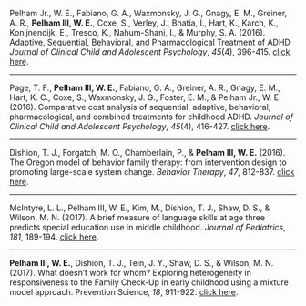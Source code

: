Pelham Jr., W. E., Fabiano, G. A., Waxmonsky, J. G., Gnagy, E. M., Greiner, A. R., **Pelham III, W. E.**, Coxe, S., Verley, J., Bhatia, I., Hart, K., Karch, K., Konijnendijk, E., Tresco, K., Nahum-Shani, I., & Murphy, S. A. (2016). Adaptive, Sequential, Behavioral, and Pharmacological Treatment of ADHD. *Journal of Clinical Child and Adolescent Psychology*, *45*(4), 396-415. [click here](pdfs/pelham-et-al-2016-jccap.pdf).

----

Page, T. F., **Pelham III, W. E.**, Fabiano, G. A., Greiner, A. R., Gnagy, E. M., Hart, K. C., Coxe, S., Waxmonsky, J. G., Foster, E. M., & Pelham Jr., W. E. (2016). Comparative cost analysis of sequential, adaptive, behavioral, pharmacological, and combined treatments for childhood ADHD. *Journal of Clinical Child and Adolescent Psychology*, *45*(4), 416-427. [click here](pdfs/page-et-al-2016-jccap.pdf).

----

Dishion, T. J., Forgatch, M. O., Chamberlain, P., & **Pelham III, W. E.** (2016). The Oregon model of behavior family therapy: from intervention design to promoting large-scale system change. *Behavior Therapy*, *47*, 812-837.
[click here](pdfs/dishion-et-al-2016-bt.pdf).

----

McIntyre, L. L., Pelham III, W. E., Kim, M., Dishion, T. J., Shaw, D. S., & Wilson, M. N. (2017). A brief measure of language skills at age three predicts special education use in middle childhood. *Journal of Pediatrics*, *181*, 189-194. [click here](pdfs/mcintyre-et-al-2017-jped.pdf).

----

**Pelham III, W. E.**, Dishion, T. J., Tein, J. Y., Shaw, D. S., & Wilson, M. N. (2017). What doesn’t work for whom? Exploring heterogeneity in responsiveness to the Family Check-Up in early childhood using a mixture model approach. Prevention Science, *18*, 911-922. [click here](pdfs/pelham-et-al-2017-prevsci.pdf).
